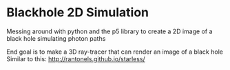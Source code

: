 # Blackhole 2D Simulation

Messing around with python and the p5 library to create a 2D image of a black hole simulating photon paths


End goal is to make a 3D ray-tracer that can render an image of a black hole
Similar to this: http://rantonels.github.io/starless/
